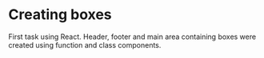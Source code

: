# Creating boxes

First task using React. Header, footer and main area containing boxes were created using function and class components.

